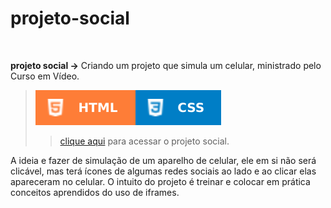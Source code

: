 # projeto-social

<br/>

 **projeto social →** Criando um projeto que simula um celular, ministrado pelo Curso em Vídeo.
> ![](../images/html.svg)![](../images/css.svg)
>> [clique aqui](https://aleretamero.github.io/principais-projetos-curso-em-video/projeto-social/) para acessar o projeto social.

A ideia e fazer de simulação de um aparelho de celular, ele em si não será clicável, mas terá ícones de algumas redes sociais ao lado e ao clicar elas apareceram no celular. 
O intuito do projeto é treinar e colocar em prática conceitos aprendidos do uso de iframes.

